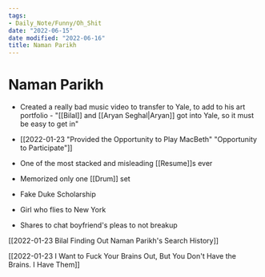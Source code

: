 ```yaml
---
tags:
- Daily_Note/Funny/Oh_Shit
date: "2022-06-15"
date modified: "2022-06-16"
title: Naman Parikh
---
```


# Naman Parikh
- Created a really bad music video to transfer to Yale, to add to his art portfolio - "[[Bilal]] and [[Aryan Seghal|Aryan]] got into Yale, so it must be easy to get in"
- [[2022-01-23 "Provided the Opportunity to Play MacBeth" "Opportunity to Participate"]]
- One of the most stacked and misleading [[Resume]]s ever
- Memorized only one [[Drum]] set
- Fake Duke Scholarship

- Girl who flies to New York
- Shares to chat boyfriend's pleas to not breakup

[[2022-01-23 Bilal Finding Out Naman Parikh's Search History]]

[[2022-01-23 I Want to Fuck Your Brains Out, But You Don't Have the Brains. I Have Them]]
